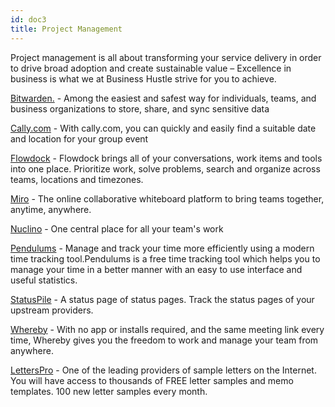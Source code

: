 ```yaml
---
id: doc3
title: Project Management
---
```


Project management is all about transforming your service delivery in order to drive broad adoption and create sustainable value – Excellence in business is what we at Business Hustle strive for you to achieve. 

[Bitwarden.](https://bitwarden.com/) - Among the easiest and safest way for individuals, teams, and business organizations to store, share, and sync sensitive data

[Cally.com](https://cally.com/) - With cally.com, you can quickly and easily find a suitable date and location for your group event

[Flowdock](https://www.flowdock.com) - Flowdock brings all of your conversations, work items and tools into one place. Prioritize work, solve problems, search and organize across teams, locations and timezones.

[Miro](https://miro.com/) - The online collaborative whiteboard platform to bring teams together, anytime, anywhere.

[Nuclino](https://www.nuclino.com/) - One central place for all your team's work

[Pendulums](https://pendulums.io/) - Manage and track your time more efficiently using a modern time tracking tool.Pendulums is a free time tracking tool which helps you to manage your time in a better manner with an easy to use interface and useful statistics.

[StatusPile](https://www.statuspile.com/) - A status page of status pages. Track the status pages of your upstream providers.

[Whereby](https://whereby.com) - With no app or installs required, and the same meeting link every time, Whereby gives you the freedom to work and manage your team from anywhere.

[LettersPro](https://www.letterspro.com) - One of the leading providers of sample letters on the Internet. You will have access to thousands of FREE letter samples and memo templates. 100 new letter samples every month.
